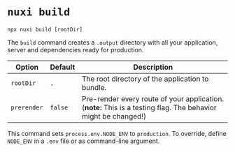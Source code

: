 # `nuxi build`

```{bash}
npx nuxi build [rootDir]
```

The `build` command creates a `.output` directory with all your application, server and dependencies ready for production.

Option        | Default          | Description
-------------------------|-----------------|------------------
`rootDir` | `.` | The root directory of the application to bundle.
`prerender` | `false` | Pre-render every route of your application. (**note:** This is a testing flag. The behavior might be changed!)

This command sets `process.env.NODE_ENV` to `production`. To override, define `NODE_ENV` in a `.env` file or as command-line argument.
